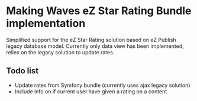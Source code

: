 Making Waves eZ Star Rating Bundle implementation
=================================================

Simplified support for the eZ Star Rating solution based on eZ Publish legacy database model.
Currently only data view has been implemented, relies on the legacy solution to update rates.

Todo list
---------

* Update rates from Symfony bundle (currently uses ajax legacy solution)
* Include info on if current user have given a rating on a content

